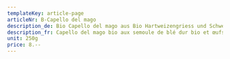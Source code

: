 ```yaml
---
templateKey: article-page
articleNr: B-Capello del mago
description_de: Bio Capello del mago aus Bio Hartweizengriess und Schweizer Bio Eier
description_fr: Capello del mago bio aux semoule de blé dur bio et œufs bio suisses
unit: 250g
price: 8.--
---
```


